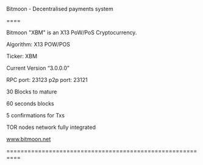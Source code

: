 Bitmoon - Decentralised payments system

====

Bitmoon "XBM" is an X13 PoW/PoS Cryptocurrency.

Algorithm: X13 POW/POS

Ticker: XBM

Current Version “3.0.0.0”

RPC port: 23123
p2p port: 23121

30 Blocks to mature

60 seconds blocks

5 confirmations for Txs

TOR nodes network fully integrated



www.bitmoon.net 




==========================================================

